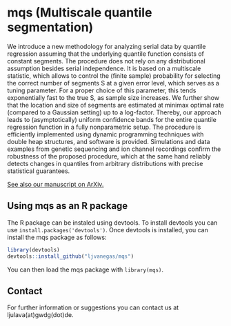# mqs (Multiscale quantile segmentation)

We introduce a new methodology for analyzing serial data by quantile regression assuming that the underlying quantile function consists of constant segments. The procedure does not rely on any distributional assumption besides serial independence. It is based on a multiscale statistic, which allows to control the (finite sample) probability for selecting the correct number of segments S at a given error level, which serves as a tuning parameter. For a proper choice of this parameter, this tends exponentially fast to the true S, as sample size increases. We further show that the location and size of segments are estimated at minimax optimal rate (compared to a Gaussian setting) up to a log-factor. Thereby, our approach leads to (asymptotically) uniform confidence bands for the entire quantile regression function in a fully nonparametric setup. The procedure is efficiently implemented using dynamic programming techniques with double heap structures, and software is provided. Simulations and data examples from genetic sequencing and ion channel recordings confirm the robustness of the proposed procedure, which at the same hand reliably detects changes in quantiles from arbitrary distributions with precise statistical guarantees. 

[See also our manuscript on ArXiv.](https://arxiv.org/abs/1902.09321)

## Using mqs as an R package

The R package can be instaled using devtools. To install devtools you can use `install.packages('devtools')`.
Once devtools is installed, you can install the mqs package as follows:
```R
library(devtools)
devtools::install_github("ljvanegas/mqs")
```
You can then load the mqs package with `library(mqs)`.

## Contact

For further information or suggestions you can contact us at ljulava(at)gwdg(dot)de.
